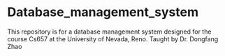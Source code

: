 # Database_management_system
This repository is for a database management system designed for the course Cs657 at the University of Nevada, Reno. Taught by Dr. Dongfang Zhao 
